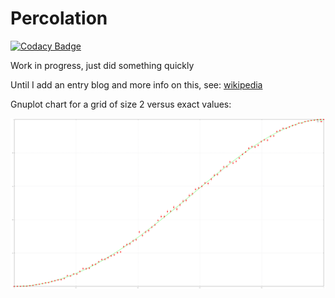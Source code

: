 # Percolation

[![Codacy Badge](https://app.codacy.com/project/badge/Grade/da600066f25942b79fe873bb066d17be)](https://app.codacy.com/gh/aromanro/Percolation/dashboard?utm_source=gh&utm_medium=referral&utm_content=&utm_campaign=Badge_grade)

Work in progress, just did something quickly

Until I add an entry blog and more info on this, see: [wikipedia](https://en.wikipedia.org/wiki/Percolation_theory)

Gnuplot chart for a grid of size 2 versus exact values:

![Gnuplot for size 2](data/data2.svg)
